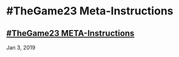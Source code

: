 # #TheGame23 Meta-Instructions

## [#TheGame23 META-Instructions](https://pastebin.com/wDN9DpdC)
Jan 3, 2019
